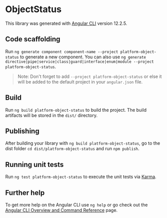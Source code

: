 # ObjectStatus

This library was generated with [Angular CLI](https://github.com/angular/angular-cli) version 12.2.5.

## Code scaffolding

Run `ng generate component component-name --project platform-object-status` to generate a new component. You can also use `ng generate directive|pipe|service|class|guard|interface|enum|module --project platform-object-status`.
> Note: Don't forget to add `--project platform-object-status` or else it will be added to the default project in your `angular.json` file. 

## Build

Run `ng build platform-object-status` to build the project. The build artifacts will be stored in the `dist/` directory.

## Publishing

After building your library with `ng build platform-object-status`, go to the dist folder `cd dist/platform-object-status` and run `npm publish`.

## Running unit tests

Run `ng test platform-object-status` to execute the unit tests via [Karma](https://karma-runner.github.io).

## Further help

To get more help on the Angular CLI use `ng help` or go check out the [Angular CLI Overview and Command Reference](https://angular.io/cli) page.
